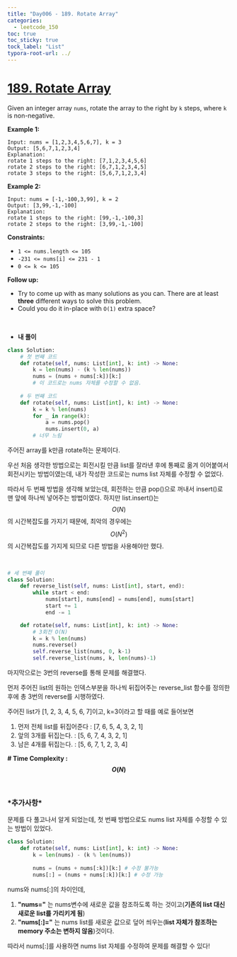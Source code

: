 ```yaml
---
title: "Day006 - 189. Rotate Array"
categories:
  - leetcode_150
toc: true
toc_sticky: true
tock_label: "List"
typora-root-url: ../
---
```


# [189. Rotate Array](https://leetcode.com/problems/rotate-array/)

Given an integer array `nums`, rotate the array to the right by `k` steps, where `k` is non-negative.

 

**Example 1:**

```
Input: nums = [1,2,3,4,5,6,7], k = 3
Output: [5,6,7,1,2,3,4]
Explanation:
rotate 1 steps to the right: [7,1,2,3,4,5,6]
rotate 2 steps to the right: [6,7,1,2,3,4,5]
rotate 3 steps to the right: [5,6,7,1,2,3,4]
```

**Example 2:**

```
Input: nums = [-1,-100,3,99], k = 2
Output: [3,99,-1,-100]
Explanation: 
rotate 1 steps to the right: [99,-1,-100,3]
rotate 2 steps to the right: [3,99,-1,-100]
```

 

**Constraints:**

- `1 <= nums.length <= 105`
- `-231 <= nums[i] <= 231 - 1`
- `0 <= k <= 105`

 

**Follow up:**

- Try to come up with as many solutions as you can. There are at least **three** different ways to solve this problem.
- Could you do it in-place with `O(1)` extra space?

<br>

- **내 풀이**

```python
class Solution:
	# 첫 번째 코드
    def rotate(self, nums: List[int], k: int) -> None:
        k = len(nums) - (k % len(nums))
        nums = (nums + nums[:k])[k:]
        # 이 코드로는 nums 자체를 수정할 수 없음.
        
    # 두 번째 코드
    def rotate(self, nums: List[int], k: int) -> None:
        k = k % len(nums)
        for _ in range(k):
            a = nums.pop()
            nums.insert(0, a)
        # 너무 느림
```

주어진 array를 k만큼 rotate하는 문제이다.

우선 처음 생각한 방법으로는 회전시킬 만큼 list를 잘라낸 후에 통째로 옮겨 이어붙여서 회전시키는 방법이였는데, 내가 작성한 코드로는 nums list 자체를 수정할 수 없었다.

따라서 두 번째 방법을 생각해 보았는데, 회전하는 만큼 pop()으로 꺼내서 insert()로 맨 앞에 하나씩 넣어주는 방법이였다. 하지만 list.insert()는 $$O(N)$$의 시간복잡도를 가지기 때문에, 최악의 경우에는 $$O(N^2)$$의 시간복잡도를 가지게 되므로 다른 방법을 사용해야만 했다.

<br>

```python
# 세 번째 풀이
class Solution:
    def reverse_list(self, nums: List[int], start, end):
        while start < end:
            nums[start], nums[end] = nums[end], nums[start]
            start += 1
            end -= 1

    def rotate(self, nums: List[int], k: int) -> None:
        # 3회전 O(N)
        k = k % len(nums)
        nums.reverse()
        self.reverse_list(nums, 0, k-1)
        self.reverse_list(nums, k, len(nums)-1)
```

마지막으로는 3번의 reverse를 통해 문제를 해결했다.

먼저 주어진 list의 원하는 인덱스부분을 하나씩 뒤집어주는 reverse_list 함수를 정의한 후에 총 3번의 reverse를 시행하였다.

주어진 list가 [1, 2, 3, 4, 5, 6, 7]이고, k=3이라고 할 때를 예로 들어보면

1. 먼저 전체 list를 뒤집어준다 : [7, 6, 5, 4, 3, 2, 1]
2. 앞의 3개를 뒤집는다. : [5, 6, 7, 4, 3, 2, 1]
3. 남은 4개를 뒤집는다. : [5, 6, 7, 1, 2, 3, 4]

**\# Time Complexity  : $$O(N)$$** 

<br>

### \*추가사항\*

문제를 다 풀고나서 알게 되었는데, 첫 번째 방법으로도 nums list 자체를 수정할 수 있는 방법이 있었다.

```python
class Solution:
    def rotate(self, nums: List[int], k: int) -> None:
        k = len(nums) - (k % len(nums))
        
        nums = (nums + nums[:k])[k:] # 수정 불가능
        nums[:] = (nums + nums[:k])[k:] # 수정 가능
```

nums와 nums[:]의 차이인데, 

1. **"nums="** 는 nums변수에 새로운 값을 참조하도록 하는 것이고(**기존의 list 대신 새로운 list를 가리키게 됨**)
2. **"nums[:]="** 는 nums list를 새로운 값으로 덮어 씌우는(**list 자체가 참조하는 memory 주소는 변하지 않음**)것이다.

따라서 nums[:]를 사용하면 nums list 자체를 수정하여 문제를 해결할 수 있다!

